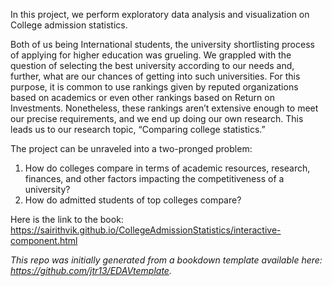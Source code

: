 In this project, we perform exploratory data analysis and visualization on College admission statistics.

Both of us being International students, the university shortlisting process of applying for higher education was grueling. We grappled with the 
question of selecting the best university according to our needs and, further, what are our chances of getting into such universities. For this purpose, it is common to use rankings given by reputed organizations based on academics or even other rankings based on Return on Investments. Nonetheless, these rankings aren’t extensive enough to meet our precise requirements, and we end up doing our own research.
This leads us to our research topic, “Comparing college statistics.”

The project can be unraveled into a two-pronged problem: 
1. How do colleges compare in terms of academic resources, research, finances, and other factors impacting the competitiveness of a university?
2. How do admitted students of top colleges compare? 

Here is the link to the book: https://sairithvik.github.io/CollegeAdmissionStatistics/interactive-component.html

*This repo was initially generated from a bookdown template available here: https://github.com/jtr13/EDAVtemplate.*	



